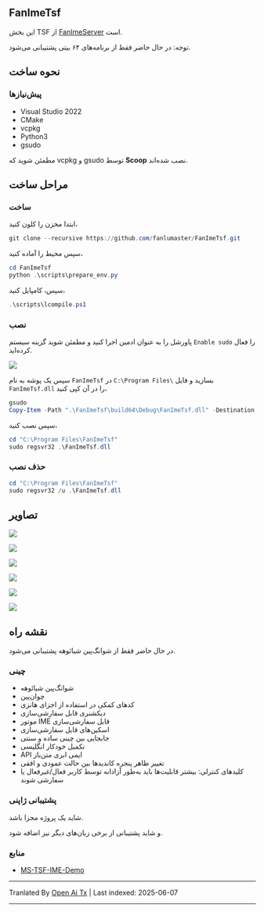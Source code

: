 ## FanImeTsf

این بخش TSF از [FanImeServer](https://github.com/fanlumaster/FanImeServer) است.

توجه: در حال حاضر فقط از برنامه‌های ۶۴ بیتی پشتیبانی می‌شود.

## نحوه ساخت

### پیش‌نیازها

- Visual Studio 2022
- CMake
- vcpkg
- Python3
- gsudo

مطمئن شوید که vcpkg و gsudo توسط **Scoop** نصب شده‌اند.

## مراحل ساخت

### ساخت

ابتدا مخزن را کلون کنید،

```powershell
git clone --recursive https://github.com/fanlumaster/FanImeTsf.git
```

سپس محیط را آماده کنید،

```powershell
cd FanImeTsf
python .\scripts\prepare_env.py
```

سپس، کامپایل کنید،

```powershell
.\scripts\lcompile.ps1
```

### نصب

پاورشل را به عنوان ادمین اجرا کنید و مطمئن شوید گزینه سیستم `Enable sudo` را فعال کرده‌اید.

![](https://i.postimg.cc/zJCn9Cnn/image.png)

سپس یک پوشه به نام `FanImeTsf` در `C:\Program Files\` بسازید و فایل `FanImeTsf.dll` را در آن کپی کنید،

```powershell
gsudo
Copy-Item -Path ".\FanImeTsf\build64\Debug\FanImeTsf.dll" -Destination "C:\Program Files\FanImeTsf"
```

سپس نصب کنید،

```powershell
cd "C:\Program Files\FanImeTsf"
sudo regsvr32 .\FanImeTsf.dll
```

### حذف نصب

```powershell
cd "C:\Program Files\FanImeTsf"
sudo regsvr32 /u .\FanImeTsf.dll
```

## تصاویر

![](https://i.postimg.cc/v8Bpx6Gf/image.png)

![](https://i.postimg.cc/ssBgtM5M/image.png)

![](https://i.postimg.cc/ryDqXH0B/image.png)

![](https://i.postimg.cc/2m9WJTgR/image.png)

![](https://i.postimg.cc/L96qQZT8/image.png)

![](https://i.postimg.cc/FNcz9QTv/image.png)

## نقشه راه

در حال حاضر فقط از شوانگ‌پین شیائوهه پشتیبانی می‌شود.

### چینی

- شوانگ‌پین شیائوهه
- چوان‌پین
- کدهای کمکی در استفاده از اجزای هانزی
- دیکشنری قابل سفارشی‌سازی
- موتور IME قابل سفارشی‌سازی
- اسکین‌های قابل سفارشی‌سازی
- جابجایی بین چینی ساده و سنتی
- تکمیل خودکار انگلیسی
- API ایمی ابری متن‌باز
- تغییر ظاهر پنجره کاندیدها بین حالت عمودی و افقی
- کلیدهای کنترلی: بیشتر قابلیت‌ها باید به‌طور آزادانه توسط کاربر فعال/غیرفعال یا سفارشی شوند

### پشتیبانی ژاپنی

شاید یک پروژه مجزا باشد.

و شاید پشتیبانی از برخی زبان‌های دیگر نیز اضافه شود.

### منابع

- [MS-TSF-IME-Demo](https://github.com/microsoft/Windows-classic-samples/tree/main/Samples/IME/cpp/SampleIME)

---

Tranlated By [Open Ai Tx](https://github.com/OpenAiTx/OpenAiTx) | Last indexed: 2025-06-07

---